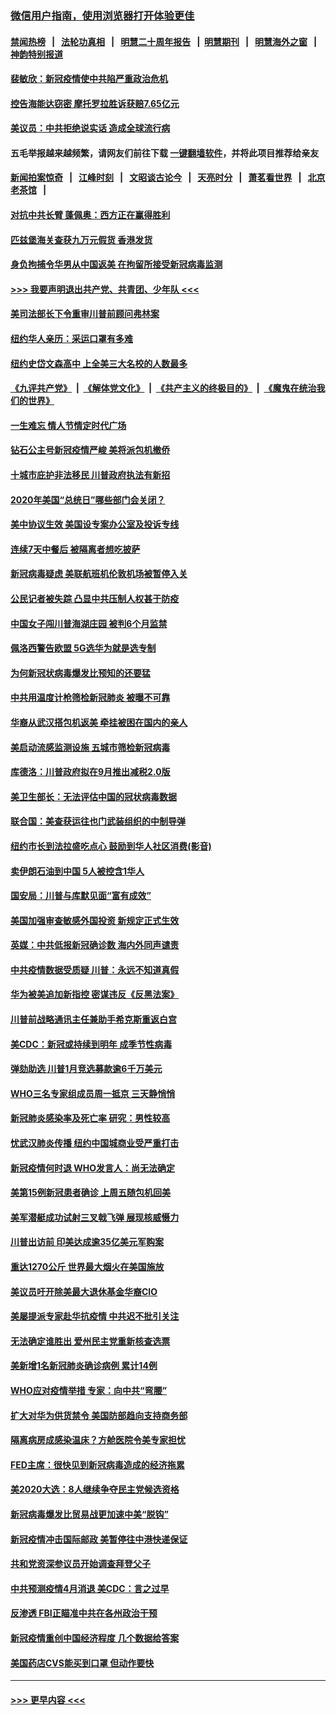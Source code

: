### [微信用户指南，使用浏览器打开体验更佳](https://github.com/gfw-breaker/banned-news1/blob/master/indexes/wechat-guide.md?t=0)
#### [禁闻热榜](热点新闻.md?t=0)  &nbsp;&nbsp;|&nbsp;&nbsp; [法轮功真相](https://github.com/gfw-breaker/truth/blob/master/README.md?t=0) &nbsp;&nbsp;|&nbsp;&nbsp; [明慧二十周年报告](https://github.com/gfw-breaker/mh-reports/blob/master/README.md?t=0) &nbsp;&nbsp;|&nbsp;&nbsp;[明慧期刊](https://github.com/gfw-breaker/mh-qikan) &nbsp;&nbsp;|&nbsp;&nbsp; [明慧海外之窗](https://github.com/gfw-breaker/mh-news/blob/master/README.md?t=0) &nbsp;&nbsp;|&nbsp;&nbsp; [神韵特别报道](https://github.com/gfw-breaker/mh-news/blob/master/shenyun.md?t=0)
#### [裴敏欣：新冠疫情使中共陷严重政治危机](../pages/nsc412/n11871514.md?t=02160355) 
#### [控告海能达窃密 摩托罗拉胜诉获赔7.65亿元](../pages/nsc412/n11871594.md?t=02160355) 
#### [美议员：中共拒绝说实话 造成全球流行病](../pages/nsc412/n11871582.md?t=02160355) 
#### 五毛举报越来越频繁，请网友们前往下载 [一键翻墙软件](https://github.com/gfw-breaker/ssr-accounts)，并将此项目推荐给亲友
#### [新闻拍案惊奇](https://github.com/gfw-breaker/banned-news1/blob/master/pages/link4.md) &nbsp;&nbsp;|&nbsp;&nbsp; [江峰时刻](https://github.com/gfw-breaker/banned-news1/blob/master/pages/link4.md) &nbsp;&nbsp;|&nbsp;&nbsp; [文昭谈古论今](https://github.com/gfw-breaker/banned-news1/blob/master/pages/link4.md) &nbsp;&nbsp;|&nbsp;&nbsp; [天亮时分](https://github.com/gfw-breaker/banned-news1/blob/master/pages/link4.md) &nbsp;&nbsp;|&nbsp;&nbsp; [萧茗看世界](https://github.com/gfw-breaker/banned-news1/blob/master/pages/link4.md) &nbsp;&nbsp;|&nbsp;&nbsp; [北京老茶馆](https://github.com/gfw-breaker/banned-news1/blob/master/pages/link4.md) &nbsp;&nbsp;|&nbsp;&nbsp; 
#### [对抗中共长臂 蓬佩奥：西方正在赢得胜利](../pages/nsc412/n11871500.md?t=02160355) 
#### [匹兹堡海关查获九万元假货 香港发货](../pages/nsc412/n11870716.md?t=02160355) 
#### [身负拘捕令华男从中国返美  在拘留所接受新冠病毒监测](../pages/nsc412/n11870710.md?t=02160355) 
#### [>>> 我要声明退出共产党、共青团、少年队 <<<](https://github.com/begood0513/goodnews/blob/master/quit/letter.md) 
#### [美司法部长下令重审川普前顾问弗林案](../pages/nsc412/n11870258.md?t=02160355) 
#### [纽约华人亲历：采运口罩有多难](../pages/nsc412/n11870531.md?t=02160355) 
#### [纽约史岱文森高中  上全美三大名校的人数最多](../pages/nsc412/n11870557.md?t=02160355) 
#### [《九评共产党》](https://github.com/begood0513/9ping.md/blob/master/README.md) &nbsp;|&nbsp; [《解体党文化》](../../../../jtdwh.md/blob/master/README.md)  &nbsp;|&nbsp; [《共产主义的终极目的》](../../../../gczydzjmd.md/blob/master/README.md) &nbsp;|&nbsp; [《魔鬼在统治我们的世界》](../../../../mgztzwmdsj.md/blob/master/README.md) 
#### [一生难忘 情人节情定时代广场](../pages/nsc412/n11870536.md?t=02160355) 
#### [钻石公主号新冠疫情严峻 美将派包机撤侨](../pages/nsc412/n11870505.md?t=02160355) 
#### [十城市庇护非法移民 川普政府执法有新招](../pages/nsc412/n11870410.md?t=02160355) 
#### [2020年美国“总统日”哪些部门会关闭？](../pages/nsc412/n11870148.md?t=02160355) 
#### [美中协议生效 美国设专案办公室及投诉专线](../pages/nsc412/n11870266.md?t=02160355) 
#### [连续7天中餐后 被隔离者想吃披萨](../pages/nsc412/n11870243.md?t=02160355) 
#### [新冠病毒疑虑 美联航班机伦敦机场被暂停入关](../pages/nsc412/n11870015.md?t=02160355) 
#### [公民记者被失踪 凸显中共压制人权甚于防疫](../pages/nsc412/n11870042.md?t=02160355) 
#### [中国女子闯川普海湖庄园 被判6个月监禁](../pages/nsc412/n11869919.md?t=02160355) 
#### [佩洛西警告欧盟 5G选华为就是选专制](../pages/nsc412/n11869898.md?t=02160355) 
#### [为何新冠状病毒爆发比预知的还要猛](../pages/nsc412/n11869828.md?t=02160355) 
#### [中共用温度计枪筛检新冠肺炎 被曝不可靠](../pages/nsc412/n11869707.md?t=02160355) 
#### [华裔从武汉搭包机返美 牵挂被困在国内的亲人](../pages/nsc412/n11869711.md?t=02160355) 
#### [美启动流感监测设施 五城市筛检新冠病毒](../pages/nsc412/n11869689.md?t=02160355) 
#### [库德洛：川普政府拟在9月推出减税2.0版](../pages/nsc412/n11869627.md?t=02160355) 
#### [美卫生部长：无法评估中国的冠状病毒数据](../pages/nsc412/n11869301.md?t=02160355) 
#### [联合国：美查获运往也门武装组织的中制导弹](../pages/nsc412/n11868677.md?t=02160355) 
#### [纽约市长到法拉盛吃点心  鼓励到华人社区消费(影音)](../pages/nsc412/n11868197.md?t=02160355) 
#### [卖伊朗石油到中国  5人被控含1华人](../pages/nsc412/n11867988.md?t=02160355) 
#### [国安局：川普与库默见面“富有成效”](../pages/nsc412/n11867976.md?t=02160355) 
#### [美国加强审查敏感外国投资 新规定正式生效](../pages/nsc412/n11868041.md?t=02160355) 
#### [英媒：中共低报新冠确诊数 海内外同声谴责](../pages/nsc412/n11867421.md?t=02160355) 
#### [中共疫情数据受质疑 川普：永远不知道真假](../pages/nsc412/n11867195.md?t=02160355) 
#### [华为被美追加新指控 密谋违反《反黑法案》](../pages/nsc412/n11867191.md?t=02160355) 
#### [川普前战略通讯主任兼助手希克斯重返白宫](../pages/nsc412/n11867104.md?t=02160355) 
#### [美CDC：新冠或持续到明年 成季节性病毒](../pages/nsc412/n11867279.md?t=02160355) 
#### [弹劾助选 川普1月竞选募款逾6千万美元](../pages/nsc412/n11866950.md?t=02160355) 
#### [WHO三名专家组成员周一抵京 三天静悄悄](../pages/nsc412/n11866947.md?t=02160355) 
#### [新冠肺炎感染率及死亡率 研究：男性较高](../pages/nsc412/n11866956.md?t=02160355) 
#### [忧武汉肺炎传播 纽约中国城商业受严重打击](../pages/nsc412/n11866902.md?t=02160355) 
#### [新冠疫情何时退 WHO发言人：尚无法确定](../pages/nsc412/n11866864.md?t=02160355) 
#### [美第15例新冠患者确诊 上周五随包机回美](../pages/nsc412/n11866852.md?t=02160355) 
#### [美军潜艇成功试射三叉戟飞弹 展现核威慑力](../pages/nsc412/n11866046.md?t=02160355) 
#### [川普出访前 印美达成逾35亿美元军购案](../pages/nsc412/n11865444.md?t=02160355) 
#### [重达1270公斤 世界最大烟火在美国施放](../pages/nsc412/n11865198.md?t=02160355) 
#### [美议员吁开除美最大退休基金华裔CIO](../pages/nsc412/n11865230.md?t=02160355) 
#### [美屡提派专家赴华抗疫情 中共迟不批引关注](../pages/nsc412/n11864719.md?t=02160355) 
#### [无法确定谁胜出 爱州民主党重新核查选票](../pages/nsc412/n11864830.md?t=02160355) 
#### [美新增1名新冠肺炎确诊病例 累计14例](../pages/nsc412/n11864893.md?t=02160355) 
#### [WHO应对疫情举措 专家：向中共“弯腰”](../pages/nsc412/n11864727.md?t=02160355) 
#### [扩大对华为供货禁令 美国防部趋向支持商务部](../pages/nsc412/n11864773.md?t=02160355) 
#### [隔离病房成感染温床？方舱医院令美专家担忧](../pages/nsc412/n11864575.md?t=02160355) 
#### [FED主席：很快见到新冠病毒造成的经济拖累](../pages/nsc412/n11864507.md?t=02160355) 
#### [美2020大选：8人继续争夺民主党候选资格](../pages/nsc412/n11864327.md?t=02160355) 
#### [新冠病毒爆发比贸易战更加速中美“脱钩”](../pages/nsc412/n11864470.md?t=02160355) 
#### [新冠疫情冲击国际邮政 美暂停往中港快递保证](../pages/nsc412/n11864207.md?t=02160355) 
#### [共和党资深参议员开始调查拜登父子](../pages/nsc412/n11863984.md?t=02160355) 
#### [中共预测疫情4月消退 美CDC：言之过早](../pages/nsc412/n11864310.md?t=02160355) 
#### [反渗透 FBI正瞄准中共在各州政治干预](../pages/nsc412/n11864300.md?t=02160355) 
#### [新冠疫情重创中国经济程度 几个数据给答案](../pages/nsc412/n11864203.md?t=02160355) 
#### [美国药店CVS能买到口罩 但动作要快](../pages/nsc412/n11862438.md?t=02160355) 

----
#### [ >>> 更早内容 <<< ](../indexes/nsc412-earlier.md)
